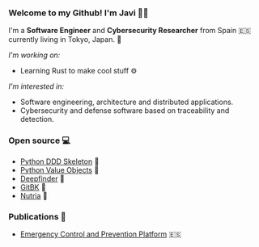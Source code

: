 ### Welcome to my Github! I'm Javi 👋🏻

I'm a **Software Engineer** and **Cybersecurity Researcher** from Spain 🇪🇸 currently living in Tokyo, Japan. 🗼

_I'm working on:_

* Learning Rust to make cool stuff ⚙️

_I'm interested in:_

* Software engineering, architecture and distributed applications.
* Cybersecurity and defense software based on traceability and detection.

### Open source 💻

- [Python DDD Skeleton](https://github.com/jparadadev/python-ddd-skeleton) 🐍
- [Python Value Objects](https://github.com/jparadadev/python-value-objects) 🐍
- [Deepfinder](https://github.com/jparadadev/deepfinder) 🐍
- [GitBK](https://github.com/jparadadev/gitbk) 💽
- [Nutria](https://github.com/jparadadev/nutria) 🦦

### Publications 📑

- [Emergency Control and Prevention Platform](https://riuma.uma.es/xmlui/handle/10630/20414) 🇪🇸
